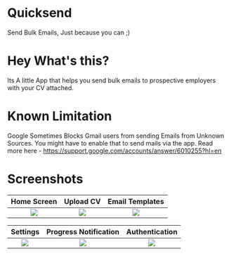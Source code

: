 # Quicksend
Send Bulk Emails, Just because you can ;)

# Hey What's this?
Its A little App that helps you send bulk emails to prospective employers with your CV attached.

# Known Limitation
Google Sometimes Blocks Gmail users from sending Emails from Unknown Sources. You might have to enable that to send mails via the app. Read more here - https://support.google.com/accounts/answer/6010255?hl=en

# Screenshots

Home Screen                |  Upload CV               |  Email Templates
:-------------------------:|:------------------------:|:--------------------------:
![](https://github.com/othreecodes/Quicksend/blob/master/screenshots/Screenshot_20170510-080351.png)  |  ![](https://github.com/othreecodes/Quicksend/blob/master/screenshots/Screenshot_20170510-080356.png)  | ![](https://github.com/othreecodes/Quicksend/blob/master/screenshots/Screenshot_20170510-080401.png)


Settings                   |  Progress Notification   |  Authentication
:-------------------------:|:------------------------:|:--------------------------:
![](https://github.com/othreecodes/Quicksend/blob/master/screenshots/Screenshot_20170510-080410.png)  |  ![](https://github.com/othreecodes/Quicksend/blob/master/screenshots/Screenshot_20170510-050108.png)  | ![](https://github.com/othreecodes/Quicksend/blob/master/screenshots/Screenshot_20170510-080435.png)
